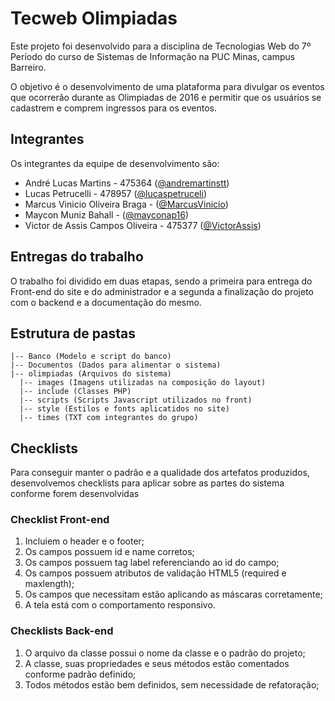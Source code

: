 # Tecweb Olimpiadas

Este projeto foi desenvolvido para a disciplina de Tecnologias Web do 7º Período do curso de Sistemas de Informação na PUC Minas, campus Barreiro.

O objetivo é o desenvolvimento de uma plataforma para divulgar os eventos que ocorrerão durante as Olimpiadas de 2016 e permitir que os usuários se cadastrem e comprem ingressos para os eventos.

## Integrantes

Os integrantes da equipe de desenvolvimento são:
* André Lucas Martins - 475364 ([@andremartinstt](https://github.com/andremartinstt))
* Lucas Petrucelli - 478957 ([@lucaspetruceli](https://github.com/lucaspetruceli))
* Marcus Vinicio Oliveira Braga - ([@MarcusVinicio](https://github.com/MarcusVinicio))
* Maycon Muniz Bahall - ([@mayconap16](https://github.com/mayconap16))
* Victor de Assis Campos Oliveira - 475377 ([@VictorAssis](https://github.com/VictorAssis))

## Entregas do trabalho

O trabalho foi dividido em duas etapas, sendo a primeira para entrega do Front-end do site e do administrador e a segunda a finalização do projeto com o backend e a documentação do mesmo.

## Estrutura de pastas

    |-- Banco (Modelo e script do banco)
    |-- Documentos (Dados para alimentar o sistema)
    |-- olimpiadas (Arquivos do sistema)
      |-- images (Imagens utilizadas na composição do layout)
      |-- include (Classes PHP)
      |-- scripts (Scripts Javascript utilizados no front)
      |-- style (Estilos e fonts aplicatidos no site)
      |-- times (TXT com integrantes do grupo)
 
## Checklists

Para conseguir manter o padrão e a qualidade dos artefatos produzidos, desenvolvemos checklists para aplicar sobre as partes do sistema conforme forem desenvolvidas

### Checklist Front-end

1. Incluiem o header e o footer;
2. Os campos possuem id e name corretos;
3. Os campos possuem tag label referenciando ao id do campo;
4. Os campos possuem atributos de validação HTML5 (required e maxlength);
5. Os campos que necessitam estão aplicando as máscaras corretamente;
6. A tela está com o comportamento responsivo.

### Checklists Back-end

1. O arquivo da classe possui o nome da classe e o padrão do projeto;
2. A classe, suas propriedades e seus métodos estão comentados conforme padrão definido;
3. Todos métodos estão bem definidos, sem necessidade de refatoração;
